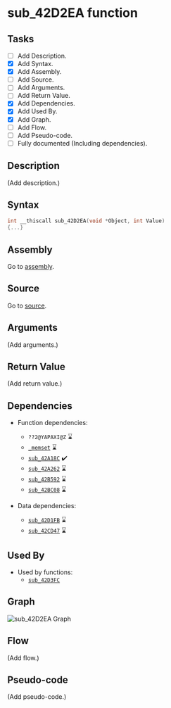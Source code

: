 # sub_42D2EA function

## Tasks

- [ ] Add Description.
- [X] Add Syntax.
- [X] Add Assembly.
- [ ] Add Source.
- [ ] Add Arguments.
- [ ] Add Return Value.
- [X] Add Dependencies.
- [X] Add Used By.
- [X] Add Graph.
- [ ] Add Flow.
- [ ] Add Pseudo-code.
- [ ] Fully documented (Including dependencies).

## Description

(Add description.)

## Syntax

```c
int __thiscall sub_42D2EA(void *Object, int Value)
{...}
```

## Assembly

Go to [assembly](../asm/sub_42D2EA.asm).

## Source

Go to [source](../cc/sub_42D2EA.cc).

## Arguments

(Add arguments.)

## Return Value

(Add return value.)

## Dependencies

* Function dependencies:
  * `??2@YAPAXI@Z` ⌛
  * [`_memset`](_memset.md) ⌛
  * [`sub_42A18C`](sub_42A18C.md) ✔️
  * [`sub_42A262`](sub_42A262.md) ⌛
  * [`sub_42B592`](sub_42B592.md) ⌛
  * [`sub_42BC08`](sub_42BC08.md) ⌛


* Data dependencies:
  * [`sub_42D1FB`](sub_42D1FB.md) ⌛
  * [`sub_42CD47`](sub_42CD47.md) ⌛

## Used By

* Used by functions:
  * [`sub_42D3FC`](../md/sub_42D3FC.md)

## Graph

![sub_42D2EA Graph](../svg/sub_42D2EA.svg "sub_42D2EA Graph")

## Flow

(Add flow.)

## Pseudo-code

(Add pseudo-code.)
